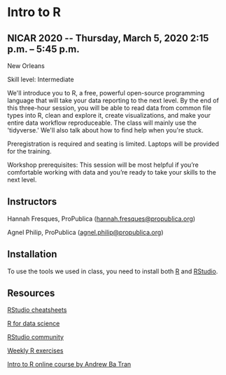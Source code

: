 # Intro to R
## NICAR 2020 -- Thursday, March 5, 2020 2:15 p.m. – 5:45 p.m.
New Orleans

Skill level: Intermediate

We'll introduce you to R, a free, powerful open-source programming language that will take your data reporting to the next level. By the end of this three-hour session, you will be able to read data from common file types into R, clean and explore it, create visualizations, and make your entire data workflow reproduceable. The class will mainly use the 'tidyverse.' We'll also talk about how to find help when you're stuck.

Preregistration is required and seating is limited. Laptops will be provided for the training.

Workshop prerequisites: This session will be most helpful if you’re comfortable working with data and you’re ready to take your skills to the next level.


## Instructors
Hannah Fresques, ProPublica (hannah.fresques@propublica.org)

Agnel Philip, ProPublica (agnel.philip@propublica.org)


## Installation
To use the tools we used in class, you need to install both [R](https://cran.rstudio.com/) and [RStudio](https://www.rstudio.com/products/rstudio/download/).

## Resources
[RStudio cheatsheets](https://www.rstudio.com/resources/cheatsheets/)

[R for data science](http://r4ds.had.co.nz/)

[RStudio community](https://community.rstudio.com/)

[Weekly R exercises](https://github.com/rfordatascience/tidytuesday/blob/master/README.md)

[Intro to R online course by Andrew Ba Tran](http://learn.r-journalism.com/en/introduction/)

